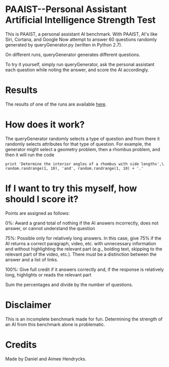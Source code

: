 # PAAIST--Personal Assistant Artificial Intelligence Strength Test

This is PAAIST, a personal assistant AI benchmark. With PAAIST, AI's like Siri, Cortana, and Google Now 
attempt to answer 60 questions randomly generated by queryGenerator.py (written in Python 2.7).

On different runs, queryGenerator generates different questions.

To try it yourself, simply run queryGenerator, ask the personal assistant each question while noting the answer, 
and score the AI accordingly.

# Results
The results of one of the runs are available [here](Results/results.html).

# How does it work?
The queryGenerator randomly selects a type of question and from there it randomly selects attributes for that type of question. For example, the generator
might select a geometry problem, then a rhombus problem, and then it will run the code
```
print 'Determine the interior angles of a rhombus with side lengths',\
random.randrange(1, 10), 'and', random.randrange(1, 10) + '.'
```

# If I want to try this myself, how should I score it?
Points are assigned as follows:

0%: Award a grand total of nothing if the AI answers incorrectly, does not answer, or cannot understand the question

75%: Possible only for relatively long answers. In this case, give 75% if the AI returns a correct paragraph, video, etc.
with unnecessary information and without highlighting the relevant part (e.g., bolding text, skipping to the relevant part of the video, etc.).
There must be a distinction between the answer and a list of links.

100%: Give full credit if it answers correctly and, if the response is relatively long, highlights or reads the relevant part

Sum the percentages and divide by the number of questions.

# Disclaimer
This is an incomplete benchmark made for fun. Determining the strength of an AI from this benchmark alone
is problematic.

# Credits
Made by Daniel and Aimee Hendrycks.